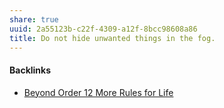 ```yaml
---
share: true
uuid: 2a55123b-c22f-4309-a12f-8bcc98608a86
title: Do not hide unwanted things in the fog.
---
```

#### Backlinks

* [Beyond Order 12 More Rules for Life](/53cac48c-9a6a-4d4f-9eb8-25076289c26d)